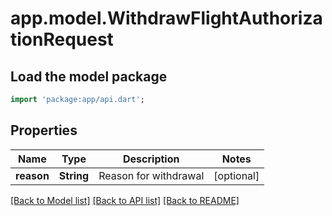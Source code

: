 # app.model.WithdrawFlightAuthorizationRequest

## Load the model package
```dart
import 'package:app/api.dart';
```

## Properties
Name | Type | Description | Notes
------------ | ------------- | ------------- | -------------
**reason** | **String** | Reason for withdrawal | [optional] 

[[Back to Model list]](../README.md#documentation-for-models) [[Back to API list]](../README.md#documentation-for-api-endpoints) [[Back to README]](../README.md)


